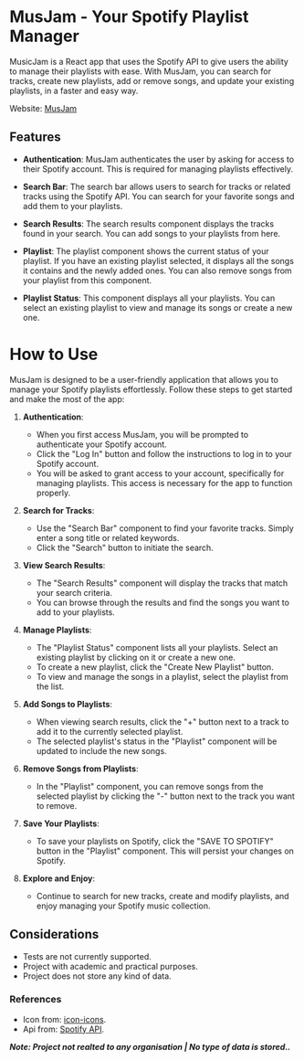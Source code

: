 # MusJam - Your Spotify Playlist Manager

MusicJam is a React app that uses the Spotify API to give users the ability to manage their playlists with ease. With MusJam, you can search for tracks, create new playlists, add or remove songs, and update your existing playlists, in a faster and easy way.

Website: [MusJam](https://musjam.netlify.app/) 

## Features

- **Authentication**: MusJam authenticates the user by asking for access to their Spotify account. This is required for managing playlists effectively.

- **Search Bar**: The search bar allows users to search for tracks or related tracks using the Spotify API. You can search for your favorite songs and add them to your playlists.

- **Search Results**: The search results component displays the tracks found in your search. You can add songs to your playlists from here.

- **Playlist**: The playlist component shows the current status of your playlist. If you have an existing playlist selected, it displays all the songs it contains and the newly added ones. You can also remove songs from your playlist from this component.

- **Playlist Status**: This component displays all your playlists. You can select an existing playlist to view and manage its songs or create a new one.

# How to Use

MusJam is designed to be a user-friendly application that allows you to manage your Spotify playlists effortlessly. Follow these steps to get started and make the most of the app:

1. **Authentication**:
   - When you first access MusJam, you will be prompted to authenticate your Spotify account.
   - Click the "Log In" button and follow the instructions to log in to your Spotify account.
   - You will be asked to grant access to your account, specifically for managing playlists. This access is necessary for the app to function properly.

2. **Search for Tracks**:
   - Use the "Search Bar" component to find your favorite tracks. Simply enter a song title or related keywords.
   - Click the "Search" button to initiate the search.

3. **View Search Results**:
   - The "Search Results" component will display the tracks that match your search criteria.
   - You can browse through the results and find the songs you want to add to your playlists.

4. **Manage Playlists**:
   - The "Playlist Status" component lists all your playlists. Select an existing playlist by clicking on it or create a new one.
   - To create a new playlist, click the "Create New Playlist" button.
   - To view and manage the songs in a playlist, select the playlist from the list.

5. **Add Songs to Playlists**:
   - When viewing search results, click the "+" button next to a track to add it to the currently selected playlist.
   - The selected playlist's status in the "Playlist" component will be updated to include the new songs.

6. **Remove Songs from Playlists**:
   - In the "Playlist" component, you can remove songs from the selected playlist by clicking the "-" button next to the track you want to remove.

7. **Save Your Playlists**:
   - To save your playlists on Spotify, click the "SAVE TO SPOTIFY" button in the "Playlist" component. This will persist your changes on Spotify.

8. **Explore and Enjoy**:
   - Continue to search for new tracks, create and modify playlists, and enjoy managing your Spotify music collection.


## Considerations
- Tests are not currently supported.
- Project with academic and practical purposes.
- Project does not store any kind of data.


### References 
- Icon from: [icon-icons](https://icon-icons.com/).
- Api from: [Spotify API](https://developer.spotify.com/documentation/web-api). 

***Note: Project not realted to any organisation | No type of data is stored..***
